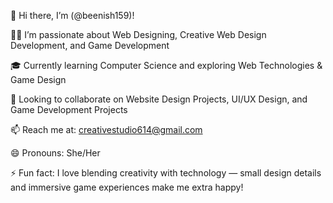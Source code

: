  👋 Hi there, I’m (@beenish159)!

👩‍💻 I’m passionate about Web Designing, Creative Web Design Development, and Game Development

🎓 Currently learning Computer Science and exploring Web Technologies & Game Design

🤝 Looking to collaborate on Website Design Projects, UI/UX Design, and Game Development Projects

📫 Reach me at: creativestudio614@gmail.com

😄 Pronouns: She/Her

⚡ Fun fact: I love blending creativity with technology — small design details and immersive game experiences make me extra happy!




